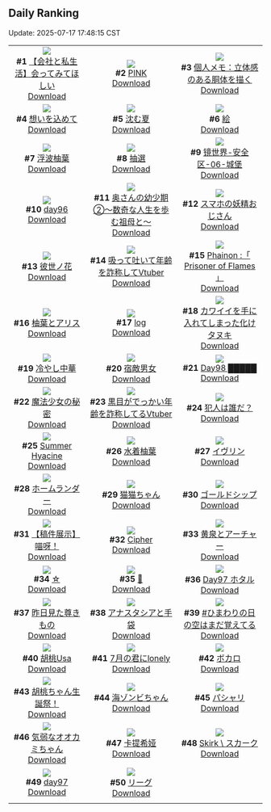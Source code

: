 ## Daily Ranking
Update: 2025-07-17 17:48:15 CST

|      |      |      |
| :----: | :----: | :----: |
| ![](https://i.pixiv.re/c/240x480/img-master/img/2025/07/15/12/00/10/132718179_p0_master1200.jpg)<br>**#1** [【会社と私生活】会ってみてほしい](https://www.pixiv.net/artworks/132718179)<br>[Download](https://i.pixiv.re/img-original/img/2025/07/15/12/00/10/132718179_p0.jpg) | ![](https://i.pixiv.re/c/240x480/img-master/img/2025/07/15/00/00/11/132704770_p0_master1200.jpg)<br>**#2** [PINK](https://www.pixiv.net/artworks/132704770)<br>[Download](https://i.pixiv.re/img-original/img/2025/07/15/00/00/11/132704770_p0.jpg) | ![](https://i.pixiv.re/c/240x480/img-master/img/2025/07/15/06/00/07/132712427_p0_master1200.jpg)<br>**#3** [個人メモ：立体感のある胴体を描く](https://www.pixiv.net/artworks/132712427)<br>[Download](https://i.pixiv.re/img-original/img/2025/07/15/06/00/07/132712427_p0.jpg) |
| ![](https://i.pixiv.re/c/240x480/img-master/img/2025/07/16/00/00/15/132740037_p0_master1200.jpg)<br>**#4** [想いを込めて](https://www.pixiv.net/artworks/132740037)<br>[Download](https://i.pixiv.re/img-original/img/2025/07/16/00/00/15/132740037_p0.jpg) | ![](https://i.pixiv.re/c/240x480/img-master/img/2025/07/16/20/07/13/132766412_p0_master1200.jpg)<br>**#5** [沈む夏](https://www.pixiv.net/artworks/132766412)<br>[Download](https://i.pixiv.re/img-original/img/2025/07/16/20/07/13/132766412_p0.jpg) | ![](https://i.pixiv.re/c/240x480/img-master/img/2025/07/15/17/27/12/132724804_p0_master1200.jpg)<br>**#6** [絵](https://www.pixiv.net/artworks/132724804)<br>[Download](https://i.pixiv.re/img-original/img/2025/07/15/17/27/12/132724804_p0.jpg) |
| ![](https://i.pixiv.re/c/240x480/img-master/img/2025/07/15/00/00/09/132704750_p0_master1200.jpg)<br>**#7** [浮波柚葉](https://www.pixiv.net/artworks/132704750)<br>[Download](https://i.pixiv.re/img-original/img/2025/07/15/00/00/09/132704750_p0.jpg) | ![](https://i.pixiv.re/c/240x480/img-master/img/2025/07/15/20/29/21/132730941_p0_master1200.jpg)<br>**#8** [抽選](https://www.pixiv.net/artworks/132730941)<br>[Download](https://i.pixiv.re/img-original/img/2025/07/15/20/29/21/132730941_p0.jpg) | ![](https://i.pixiv.re/c/240x480/img-master/img/2025/07/15/00/00/06/132704714_p0_master1200.jpg)<br>**#9** [镜世界-安全区-06-城堡](https://www.pixiv.net/artworks/132704714)<br>[Download](https://i.pixiv.re/img-original/img/2025/07/15/00/00/06/132704714_p0.jpg) |
| ![](https://i.pixiv.re/c/240x480/img-master/img/2025/07/15/02/59/10/132710169_p0_master1200.jpg)<br>**#10** [day96](https://www.pixiv.net/artworks/132710169)<br>[Download](https://i.pixiv.re/img-original/img/2025/07/15/02/59/10/132710169_p0.jpg) | ![](https://i.pixiv.re/c/240x480/img-master/img/2025/07/15/00/05/35/132705360_p0_master1200.jpg)<br>**#11** [奥さんの幼少期②〜数奇な人生を歩む祖母と〜](https://www.pixiv.net/artworks/132705360)<br>[Download](https://i.pixiv.re/img-original/img/2025/07/15/00/05/35/132705360_p0.jpg) | ![](https://i.pixiv.re/c/240x480/img-master/img/2025/07/16/02/38/19/132745251_p0_master1200.jpg)<br>**#12** [スマホの妖精おじさん](https://www.pixiv.net/artworks/132745251)<br>[Download](https://i.pixiv.re/img-original/img/2025/07/16/02/38/19/132745251_p0.jpg) |
| ![](https://i.pixiv.re/c/240x480/img-master/img/2025/07/15/00/01/46/132705116_p0_master1200.jpg)<br>**#13** [彼世ノ花](https://www.pixiv.net/artworks/132705116)<br>[Download](https://i.pixiv.re/img-original/img/2025/07/15/00/01/46/132705116_p0.png) | ![](https://i.pixiv.re/c/240x480/img-master/img/2025/07/15/21/26/14/132733291_p0_master1200.jpg)<br>**#14** [吸って吐いて年齢を詐称してVtuber](https://www.pixiv.net/artworks/132733291)<br>[Download](https://i.pixiv.re/img-original/img/2025/07/15/21/26/14/132733291_p0.png) | ![](https://i.pixiv.re/c/240x480/img-master/img/2025/07/15/16/01/18/132722963_p0_master1200.jpg)<br>**#15** [Phainon :「 Prisoner of Flames 」](https://www.pixiv.net/artworks/132722963)<br>[Download](https://i.pixiv.re/img-original/img/2025/07/15/16/01/18/132722963_p0.jpg) |
| ![](https://i.pixiv.re/c/240x480/img-master/img/2025/07/15/19/00/03/132727647_p0_master1200.jpg)<br>**#16** [柚葉とアリス](https://www.pixiv.net/artworks/132727647)<br>[Download](https://i.pixiv.re/img-original/img/2025/07/15/19/00/03/132727647_p0.png) | ![](https://i.pixiv.re/c/240x480/img-master/img/2025/07/15/01/00/20/132707452_p0_master1200.jpg)<br>**#17** [log](https://www.pixiv.net/artworks/132707452)<br>[Download](https://i.pixiv.re/img-original/img/2025/07/15/01/00/20/132707452_p0.png) | ![](https://i.pixiv.re/c/240x480/img-master/img/2025/07/16/00/00/36/132740167_p0_master1200.jpg)<br>**#18** [カワイイを手に入れてしまった化けタヌキ](https://www.pixiv.net/artworks/132740167)<br>[Download](https://i.pixiv.re/img-original/img/2025/07/16/00/00/36/132740167_p0.jpg) |
| ![](https://i.pixiv.re/c/240x480/img-master/img/2025/07/15/15/36/18/132722381_p0_master1200.jpg)<br>**#19** [冷やし中華](https://www.pixiv.net/artworks/132722381)<br>[Download](https://i.pixiv.re/img-original/img/2025/07/15/15/36/18/132722381_p0.jpg) | ![](https://i.pixiv.re/c/240x480/img-master/img/2025/07/15/07/57/08/132714277_p0_master1200.jpg)<br>**#20** [宿敵男女](https://www.pixiv.net/artworks/132714277)<br>[Download](https://i.pixiv.re/img-original/img/2025/07/15/07/57/08/132714277_p0.jpg) | ![](https://i.pixiv.re/c/240x480/img-master/img/2025/07/16/00/00/05/132739955_p0_master1200.jpg)<br>**#21** [Day98 █████](https://www.pixiv.net/artworks/132739955)<br>[Download](https://i.pixiv.re/img-original/img/2025/07/16/00/00/05/132739955_p0.jpg) |
| ![](https://i.pixiv.re/c/240x480/img-master/img/2025/07/15/00/00/10/132704757_p0_master1200.jpg)<br>**#22** [魔法少女の秘密](https://www.pixiv.net/artworks/132704757)<br>[Download](https://i.pixiv.re/img-original/img/2025/07/15/00/00/10/132704757_p0.png) | ![](https://i.pixiv.re/c/240x480/img-master/img/2025/07/16/21/37/24/132770116_p0_master1200.jpg)<br>**#23** [黒目がでっかい年齢を詐称してるVtuber](https://www.pixiv.net/artworks/132770116)<br>[Download](https://i.pixiv.re/img-original/img/2025/07/16/21/37/24/132770116_p0.jpg) | ![](https://i.pixiv.re/c/240x480/img-master/img/2025/07/15/21/03/00/132732420_p0_master1200.jpg)<br>**#24** [犯人は誰だ？](https://www.pixiv.net/artworks/132732420)<br>[Download](https://i.pixiv.re/img-original/img/2025/07/15/21/03/00/132732420_p0.jpg) |
| ![](https://i.pixiv.re/c/240x480/img-master/img/2025/07/15/21/09/07/132732652_p0_master1200.jpg)<br>**#25** [Summer Hyacine](https://www.pixiv.net/artworks/132732652)<br>[Download](https://i.pixiv.re/img-original/img/2025/07/15/21/09/07/132732652_p0.png) | ![](https://i.pixiv.re/c/240x480/img-master/img/2025/07/15/00/03/03/132705239_p0_master1200.jpg)<br>**#26** [水着柚葉](https://www.pixiv.net/artworks/132705239)<br>[Download](https://i.pixiv.re/img-original/img/2025/07/15/00/03/03/132705239_p0.jpg) | ![](https://i.pixiv.re/c/240x480/img-master/img/2025/07/15/00/03/47/132705268_p0_master1200.jpg)<br>**#27** [イヴリン](https://www.pixiv.net/artworks/132705268)<br>[Download](https://i.pixiv.re/img-original/img/2025/07/15/00/03/47/132705268_p0.jpg) |
| ![](https://i.pixiv.re/c/240x480/img-master/img/2025/07/16/00/00/22/132740098_p0_master1200.jpg)<br>**#28** [ホームランダー](https://www.pixiv.net/artworks/132740098)<br>[Download](https://i.pixiv.re/img-original/img/2025/07/16/00/00/22/132740098_p0.jpg) | ![](https://i.pixiv.re/c/240x480/img-master/img/2025/07/15/00/02/18/132705176_p0_master1200.jpg)<br>**#29** [猫猫ちゃん](https://www.pixiv.net/artworks/132705176)<br>[Download](https://i.pixiv.re/img-original/img/2025/07/15/00/02/18/132705176_p0.png) | ![](https://i.pixiv.re/c/240x480/img-master/img/2025/07/16/00/00/05/132739959_p0_master1200.jpg)<br>**#30** [ゴールドシップ](https://www.pixiv.net/artworks/132739959)<br>[Download](https://i.pixiv.re/img-original/img/2025/07/16/00/00/05/132739959_p0.png) |
| ![](https://i.pixiv.re/c/240x480/img-master/img/2025/07/15/18/12/57/132726303_p0_master1200.jpg)<br>**#31** [【稿件展示】喵呀！](https://www.pixiv.net/artworks/132726303)<br>[Download](https://i.pixiv.re/img-original/img/2025/07/15/18/12/57/132726303_p0.jpg) | ![](https://i.pixiv.re/c/240x480/img-master/img/2025/07/15/21/10/53/132732722_p0_master1200.jpg)<br>**#32** [Cipher](https://www.pixiv.net/artworks/132732722)<br>[Download](https://i.pixiv.re/img-original/img/2025/07/15/21/10/53/132732722_p0.jpg) | ![](https://i.pixiv.re/c/240x480/img-master/img/2025/07/15/22/09/11/132735102_p0_master1200.jpg)<br>**#33** [黄泉とアーチャー](https://www.pixiv.net/artworks/132735102)<br>[Download](https://i.pixiv.re/img-original/img/2025/07/15/22/09/11/132735102_p0.jpg) |
| ![](https://i.pixiv.re/c/240x480/img-master/img/2025/07/15/01/30/04/132708298_p0_master1200.jpg)<br>**#34** [☆](https://www.pixiv.net/artworks/132708298)<br>[Download](https://i.pixiv.re/img-original/img/2025/07/15/01/30/04/132708298_p0.png) | ![](https://i.pixiv.re/c/240x480/img-master/img/2025/07/15/16/51/58/132723953_p0_master1200.jpg)<br>**#35** [🎂](https://www.pixiv.net/artworks/132723953)<br>[Download](https://i.pixiv.re/img-original/img/2025/07/15/16/51/58/132723953_p0.png) | ![](https://i.pixiv.re/c/240x480/img-master/img/2025/07/15/00/00/03/132704686_p0_master1200.jpg)<br>**#36** [Day97 ホタル](https://www.pixiv.net/artworks/132704686)<br>[Download](https://i.pixiv.re/img-original/img/2025/07/15/00/00/03/132704686_p0.jpg) |
| ![](https://i.pixiv.re/c/240x480/img-master/img/2025/07/16/23/10/13/132774155_p0_master1200.jpg)<br>**#37** [昨日見た尊きもの](https://www.pixiv.net/artworks/132774155)<br>[Download](https://i.pixiv.re/img-original/img/2025/07/16/23/10/13/132774155_p0.jpg) | ![](https://i.pixiv.re/c/240x480/img-master/img/2025/07/15/16/28/23/132723493_p0_master1200.jpg)<br>**#38** [アナスタシアと手袋](https://www.pixiv.net/artworks/132723493)<br>[Download](https://i.pixiv.re/img-original/img/2025/07/15/16/28/23/132723493_p0.jpg) | ![](https://i.pixiv.re/c/240x480/img-master/img/2025/07/15/20/48/27/132731663_p0_master1200.jpg)<br>**#39** [#ひまわりの日の空はまだ覚えてる](https://www.pixiv.net/artworks/132731663)<br>[Download](https://i.pixiv.re/img-original/img/2025/07/15/20/48/27/132731663_p0.jpg) |
| ![](https://i.pixiv.re/c/240x480/img-master/img/2025/07/16/00/00/06/132739962_p0_master1200.jpg)<br>**#40** [胡桃Usa](https://www.pixiv.net/artworks/132739962)<br>[Download](https://i.pixiv.re/img-original/img/2025/07/16/00/00/06/132739962_p0.png) | ![](https://i.pixiv.re/c/240x480/img-master/img/2025/07/16/02/26/45/132745013_p0_master1200.jpg)<br>**#41** [7月の君にlonely](https://www.pixiv.net/artworks/132745013)<br>[Download](https://i.pixiv.re/img-original/img/2025/07/16/02/26/45/132745013_p0.png) | ![](https://i.pixiv.re/c/240x480/img-master/img/2025/07/15/11/41/21/132717815_p0_master1200.jpg)<br>**#42** [ボカロ](https://www.pixiv.net/artworks/132717815)<br>[Download](https://i.pixiv.re/img-original/img/2025/07/15/11/41/21/132717815_p0.jpg) |
| ![](https://i.pixiv.re/c/240x480/img-master/img/2025/07/15/00/09/06/132705513_p0_master1200.jpg)<br>**#43** [胡桃ちゃん生誕祭！](https://www.pixiv.net/artworks/132705513)<br>[Download](https://i.pixiv.re/img-original/img/2025/07/15/00/09/06/132705513_p0.png) | ![](https://i.pixiv.re/c/240x480/img-master/img/2025/07/16/20/16/50/132766737_p0_master1200.jpg)<br>**#44** [海ゾンビちゃん](https://www.pixiv.net/artworks/132766737)<br>[Download](https://i.pixiv.re/img-original/img/2025/07/16/20/16/50/132766737_p0.png) | ![](https://i.pixiv.re/c/240x480/img-master/img/2025/07/15/02/13/11/132709292_p0_master1200.jpg)<br>**#45** [パシャリ](https://www.pixiv.net/artworks/132709292)<br>[Download](https://i.pixiv.re/img-original/img/2025/07/15/02/13/11/132709292_p0.jpg) |
| ![](https://i.pixiv.re/c/240x480/img-master/img/2025/07/15/00/00/09/132704748_p0_master1200.jpg)<br>**#46** [気弱なオオカミちゃん](https://www.pixiv.net/artworks/132704748)<br>[Download](https://i.pixiv.re/img-original/img/2025/07/15/00/00/09/132704748_p0.png) | ![](https://i.pixiv.re/c/240x480/img-master/img/2025/07/15/21/22/44/132733177_p0_master1200.jpg)<br>**#47** [卡提希娅](https://www.pixiv.net/artworks/132733177)<br>[Download](https://i.pixiv.re/img-original/img/2025/07/15/21/22/44/132733177_p0.png) | ![](https://i.pixiv.re/c/240x480/img-master/img/2025/07/15/00/38/44/132706727_p0_master1200.jpg)<br>**#48** [Skirk \ スカーク](https://www.pixiv.net/artworks/132706727)<br>[Download](https://i.pixiv.re/img-original/img/2025/07/15/00/38/44/132706727_p0.png) |
| ![](https://i.pixiv.re/c/240x480/img-master/img/2025/07/16/02/07/54/132744645_p0_master1200.jpg)<br>**#49** [day97](https://www.pixiv.net/artworks/132744645)<br>[Download](https://i.pixiv.re/img-original/img/2025/07/16/02/07/54/132744645_p0.jpg) | ![](https://i.pixiv.re/c/240x480/img-master/img/2025/07/16/19/57/24/132765791_p0_master1200.jpg)<br>**#50** [リーグ](https://www.pixiv.net/artworks/132765791)<br>[Download](https://i.pixiv.re/img-original/img/2025/07/16/19/57/24/132765791_p0.png) |
|      |
